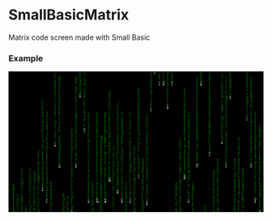 # SmallBasicMatrix
 Matrix code screen made with Small Basic

### Example

<img src="https://github.com/destbg/SmallBasicMatrix/blob/master/Example.gif" alt="Example">
